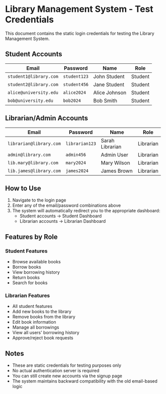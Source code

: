 # Library Management System - Test Credentials

This document contains the static login credentials for testing the Library Management System.

## Student Accounts

| Email | Password | Name | Role |
|-------|----------|------|------|
| `student1@library.com` | `student123` | John Student | Student |
| `student2@library.com` | `student456` | Jane Student | Student |
| `alice@university.edu` | `alice2024` | Alice Johnson | Student |
| `bob@university.edu` | `bob2024` | Bob Smith | Student |

## Librarian/Admin Accounts

| Email | Password | Name | Role |
|-------|----------|------|------|
| `librarian@library.com` | `librarian123` | Sarah Librarian | Librarian |
| `admin@library.com` | `admin456` | Admin User | Librarian |
| `lib.mary@library.com` | `mary2024` | Mary Wilson | Librarian |
| `lib.james@library.com` | `james2024` | James Brown | Librarian |

## How to Use

1. Navigate to the login page
2. Enter any of the email/password combinations above
3. The system will automatically redirect you to the appropriate dashboard:
   - Student accounts → Student Dashboard
   - Librarian accounts → Librarian Dashboard

## Features by Role

### Student Features
- Browse available books
- Borrow books
- View borrowing history
- Return books
- Search for books

### Librarian Features
- All student features
- Add new books to the library
- Remove books from the library
- Edit book information
- Manage all borrowings
- View all users' borrowing history
- Approve/reject book requests

## Notes

- These are static credentials for testing purposes only
- No actual authentication server is required
- You can still create new accounts via the signup page
- The system maintains backward compatibility with the old email-based logic
